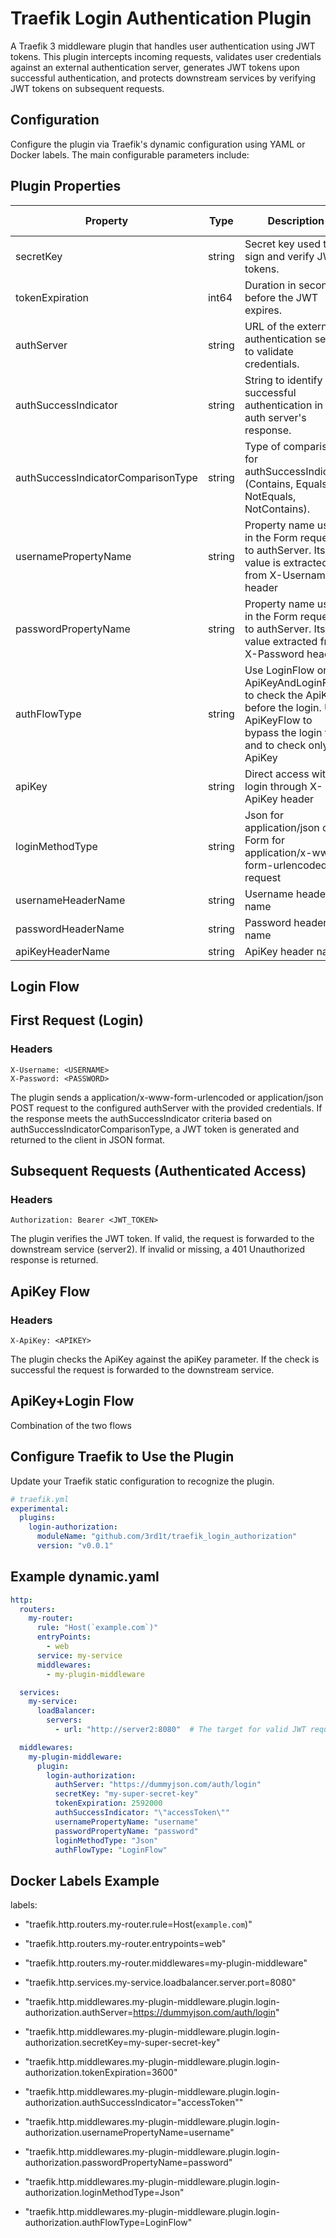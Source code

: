 # Traefik Login Authentication Plugin

A Traefik 3 middleware plugin that handles user authentication using JWT tokens. This plugin intercepts incoming requests, validates user credentials against an external authentication server, generates JWT tokens upon successful authentication, and protects downstream services by verifying JWT tokens on subsequent requests.


Configuration
---
Configure the plugin via Traefik's dynamic configuration using YAML or Docker labels. The main configurable parameters include:

Plugin Properties
---
Property | Type	| Description |	Default Value
-|-|-|-
secretKey |	string |	Secret key used to sign and verify JWT tokens. |	Required
tokenExpiration |	int64 |	Duration in seconds before the JWT expires. |	3600 (1 hour)
authServer |	string |	URL of the external authentication server to validate credentials. |	Required
authSuccessIndicator |	string |	String to identify successful authentication in the auth server's response. |	""
authSuccessIndicatorComparisonType |	string |	Type of comparison for authSuccessIndicator (Contains, Equals, NotEquals, NotContains). |	"Contains"
usernamePropertyName |	string |	Property name used in the Form request to authServer. Its value is extracted from X-Username header |	"username"
passwordPropertyName |	string |	Property name used in the Form request to authServer. Its value extracted from X-Password header |	"password"
authFlowType | string | Use LoginFlow or use ApiKeyAndLoginFlow to check the ApiKey before the login. Use ApiKeyFlow to bypass the login flow and to check only the ApiKey | "LoginFlow"
apiKey |	string |	Direct access without login through X-ApiKey header |	Optional
loginMethodType | string | Json for application/json or Form for application/x-www-form-urlencoded request | Json
usernameHeaderName | string | Username header name | X-Username
passwordHeaderName | string | Password header name | X-Password
apiKeyHeaderName | string | ApiKey header name | X-ApiKey

Login Flow
---

## First Request (Login)

### Headers

```
X-Username: <USERNAME>
X-Password: <PASSWORD>
```

The plugin sends a application/x-www-form-urlencoded or application/json POST request to the configured authServer with the provided credentials.
If the response meets the authSuccessIndicator criteria based on authSuccessIndicatorComparisonType, a JWT token is generated and returned to the client in JSON format.

Subsequent Requests (Authenticated Access)
---

### Headers

```
Authorization: Bearer <JWT_TOKEN>
```

The plugin verifies the JWT token.
If valid, the request is forwarded to the downstream service (server2).
If invalid or missing, a 401 Unauthorized response is returned.


ApiKey Flow
---

### Headers

```
X-ApiKey: <APIKEY>
```

The plugin checks the ApiKey against the apiKey parameter.
If the check is successful the request is forwarded to the downstream service.

ApiKey+Login Flow
---

Combination of the two flows

Configure Traefik to Use the Plugin
---

Update your Traefik static configuration to recognize the plugin.
```yml
# traefik.yml
experimental:
  plugins:
    login-authorization:
      moduleName: "github.com/3rd1t/traefik_login_authorization"
      version: "v0.0.1"
```

Example dynamic.yaml
---
```yml
http:
  routers:
    my-router:
      rule: "Host(`example.com`)"
      entryPoints:
        - web
      service: my-service
      middlewares:
        - my-plugin-middleware

  services:
    my-service:
      loadBalancer:
        servers:
          - url: "http://server2:8080"  # The target for valid JWT requests

  middlewares:
    my-plugin-middleware:
      plugin:
        login-authorization:
          authServer: "https://dummyjson.com/auth/login"
          secretKey: "my-super-secret-key"
          tokenExpiration: 2592000
          authSuccessIndicator: "\"accessToken\""
          usernamePropertyName: "username"
          passwordPropertyName: "password"
          loginMethodType: "Json"
          authFlowType: "LoginFlow"
```

Docker Labels Example
---
labels:
  - "traefik.http.routers.my-router.rule=Host(`example.com`)"
  - "traefik.http.routers.my-router.entrypoints=web"
  - "traefik.http.routers.my-router.middlewares=my-plugin-middleware"
  - "traefik.http.services.my-service.loadbalancer.server.port=8080"

  - "traefik.http.middlewares.my-plugin-middleware.plugin.login-authorization.authServer=https://dummyjson.com/auth/login"
  - "traefik.http.middlewares.my-plugin-middleware.plugin.login-authorization.secretKey=my-super-secret-key"
  - "traefik.http.middlewares.my-plugin-middleware.plugin.login-authorization.tokenExpiration=3600"
  - "traefik.http.middlewares.my-plugin-middleware.plugin.login-authorization.authSuccessIndicator=\"accessToken\""
  - "traefik.http.middlewares.my-plugin-middleware.plugin.login-authorization.usernamePropertyName=username"
  - "traefik.http.middlewares.my-plugin-middleware.plugin.login-authorization.passwordPropertyName=password"
  - "traefik.http.middlewares.my-plugin-middleware.plugin.login-authorization.loginMethodType=Json"
  - "traefik.http.middlewares.my-plugin-middleware.plugin.login-authorization.authFlowType=LoginFlow"

